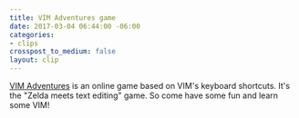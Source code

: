 ```yaml
---
title: VIM Adventures game
date: 2017-03-04 06:44:00 -06:00
categories:
- clips
crosspost_to_medium: false
layout: clip
---
```


[VIM Adventures](http://ift.tt/2m8N2SP) is an online game based on VIM&#39;s keyboard shortcuts. It&#39;s the &quot;Zelda meets text editing&quot; game. So come have some fun and learn some VIM!